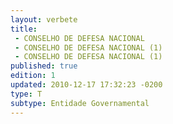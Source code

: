 ```yaml
---
layout: verbete
title:
 - CONSELHO DE DEFESA NACIONAL
 - CONSELHO DE DEFESA NACIONAL (1)
 - CONSELHO DE DEFESA NACIONAL (1)
published: true
edition: 1  
updated: 2010-12-17 17:32:23 -0200
type: T
subtype: Entidade Governamental
---
```


